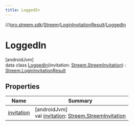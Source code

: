 ```yaml
---
title: LoggedIn
---
```

//[<root>](../../../../../index.html)/[pro.streem.sdk](../../../index.html)/[Streem](../../index.html)/[LoginInvitationResult](../index.html)/[LoggedIn](index.html)



# LoggedIn



[androidJvm]\
data class [LoggedIn](index.html)(invitation: [Streem.StreemInvitation](../../-streem-invitation/index.html)) : [Streem.LoginInvitationResult](../index.html)



## Properties


| Name | Summary |
|---|---|
| [invitation](invitation.html) | [androidJvm]<br>val [invitation](invitation.html): [Streem.StreemInvitation](../../-streem-invitation/index.html) |


